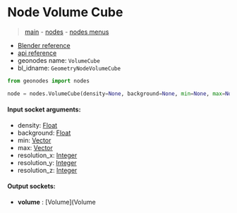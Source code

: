 # Node Volume Cube

> [main](../structure.md) - [nodes](nodes.md) - [nodes menus](nodes_menus.md)

- [Blender reference](https://docs.blender.org/manual/en/latest/modeling/geometry_nodes/volume/volume_cube.html)
- [api reference](https://docs.blender.org/api/current/bpy.types.GeometryNodeVolumeCube.html)
- geonodes name: `VolumeCube`
- bl_idname: `GeometryNodeVolumeCube`

```python
from geonodes import nodes

node = nodes.VolumeCube(density=None, background=None, min=None, max=None, resolution_x=None, resolution_y=None, resolution_z=None)
```

#### Input socket arguments:

- density: [Float](Float.md)
- background: [Float](Float.md)
- min: [Vector](Vector.md)
- max: [Vector](Vector.md)
- resolution_x: [Integer](Integer.md)
- resolution_y: [Integer](Integer.md)
- resolution_z: [Integer](Integer.md)

#### Output sockets:

- **volume** : [Volume](Volume

